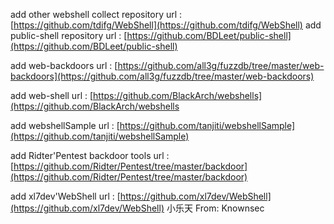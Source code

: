 add other webshell collect repository
url : [https://github.com/tdifg/WebShell](https://github.com/tdifg/WebShell)
add public-shell repository
url : [https://github.com/BDLeet/public-shell](https://github.com/BDLeet/public-shell)

add web-backdoors
url : [https://github.com/all3g/fuzzdb/tree/master/web-backdoors](https://github.com/all3g/fuzzdb/tree/master/web-backdoors)

add web-shell
url : [https://github.com/BlackArch/webshells](https://github.com/BlackArch/webshells

add webshellSample
url : [https://github.com/tanjiti/webshellSample](https://github.com/tanjiti/webshellSample)

add Ridter'Pentest backdoor tools
url : [https://github.com/Ridter/Pentest/tree/master/backdoor](https://github.com/Ridter/Pentest/tree/master/backdoor)

add xl7dev'WebShell
url : [https://github.com/xl7dev/WebShell](https://github.com/xl7dev/WebShell)  小乐天 From: Knownsec
